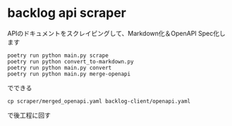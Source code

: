 # backlog api scraper

APIのドキュメントをスクレイピングして、Markdown化＆OpenAPI Spec化します

```
poetry run python main.py scrape
poetry run python convert_to-markdown.py
poetry run python main.py convert
poetry run python main.py merge-openapi
```

でできる

```
cp scraper/merged_openapi.yaml backlog-client/openapi.yaml
```
で後工程に回す